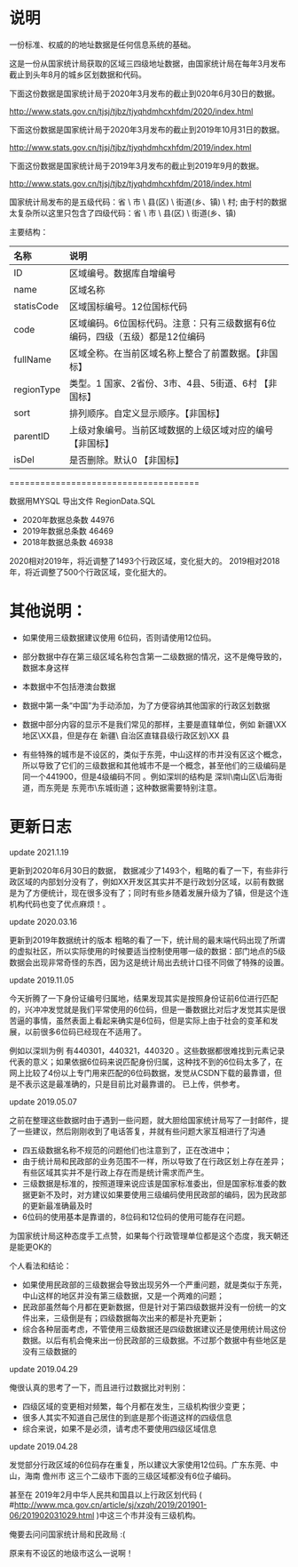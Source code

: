 
# 说明
一份标准、权威的的地址数据是任何信息系统的基础。

这是一份从国家统计局获取的区域三四级地址数据，由国家统计局在每年3月发布截止到头年8月的城乡区划数据和代码。

下面这份数据是国家统计局于2020年3月发布的截止到020年6月30日的数据。

http://www.stats.gov.cn/tjsj/tjbz/tjyqhdmhcxhfdm/2020/index.html

下面这份数据是国家统计局于2020年3月发布的截止到2019年10月31日的数据。

http://www.stats.gov.cn/tjsj/tjbz/tjyqhdmhcxhfdm/2019/index.html

下面这份数据是国家统计局于2019年3月发布的截止到2019年9月的数据。

http://www.stats.gov.cn/tjsj/tjbz/tjyqhdmhcxhfdm/2018/index.html

国家统计局发布的是五级代码：省 \ 市 \ 县(区) \ 街道(乡、镇) \ 村;
由于村的数据太复杂所以这里只包含了四级代码：省 \ 市 \ 县(区) \ 街道(乡、镇)

主要结构：


| 名称   | 说明 |
|:---------|:-------------------------|
|ID	|区域编号。数据库自增编号 |
|name |区域名称 |
|statisCode |区域国标编号。12位国标代码 |
|code|区域编码。6位国标代码。注意：只有三级数据有6位编码，四级（五级）都是12位编码 |
|fullName |区域全称。在当前区域名称上整合了前置数据。【非国标】|
|regionType |类型。1 国家、2省份、3市、4县、5街道、6村  【非国标】 |
|sort |排列顺序。自定义显示顺序。【非国标】 |
|parentID |	上级对象编号。当前区域数据的上级区域对应的编号 【非国标】|
|isDel |是否删除。默认0 【非国标】|


=====================================


数据用MYSQL 导出文件 RegionData.SQL

 - 2020年数据总条数 44976
 - 2019年数据总条数 46469
 - 2018年数据总条数 46938


2020相对2019年，将近调整了1493个行政区域，变化挺大的。
2019相对2018年，将近调整了500个行政区域，变化挺大的。



# 其他说明：

 - 如果使用三级数据建议使用 6位码，否则请使用12位码。

 - 部分数据中存在第三级区域名称包含第一二级数据的情况，这不是俺导致的，数据本身这样

 - 本数据中不包括港澳台数据

 - 数据中第一条“中国”为手动添加，为了方便容纳其他国家的行政区划数据

 - 数据中部分内容的显示不是我们常见的那样，主要是直辖单位，例如 新疆\XX地区\XX县，但是存在 新疆\ 自治区直辖县级行政区划\XX 县

 - 有些特殊的城市是不设区的，类似于东莞，中山这样的市并没有区这个概念，所以导致了它们的三级数据和其他城市不是一个概念，甚至他们的三级编码是同一个441900，但是4级编码不同 。例如深圳的结构是 深圳\南山区\后海街道，而东莞是 东莞市\东城街道；这种数据需要特别注意。

# 更新日志
update 2021.1.19

更新到2020年6月30日的数据，
数据减少了1493个，粗略的看了一下，有些非行政区域的内部划分没有了，例如XX开发区其实并不是行政划分区域，以前有数据是为了方便统计，现在很多没有了；同时有些乡随着发展升级为了镇，但是这个连机构代码也变了优点麻烦！。

update 2020.03.16

更新到2019年数据统计的版本
粗略的看了一下，统计局的最末端代码出现了所谓的虚拟社区，所以实际使用的时候要适当控制使用哪一级的数据：部门地点的5级数据会出现非常奇怪的东西，因为这是统计局出去统计口径不同做了特殊的设置。

update 2019.11.05

今天折腾了一下身份证编号归属地，结果发现其实是按照身份证前6位进行匹配的，兴冲冲发觉就是我们平常使用的6位码，但是一番数据比对后才发觉其实是很苦逼的事情，虽然表面上看起来确实是6位码，但是实际上由于社会的变革和发展，以前很多6位码已经现在不适用了。

例如以深圳为例 有440301，440321，440320 。这些数据都很难找到元素记录代表的意义；如果依据6位码来说匹配身份归属，这种找不到的6位码太多了，在网上比较了4份以上专门用来匹配的6位码数据，发觉从CSDN下载的最靠谱，但是不表示这是最准确的，只是目前比对最靠谱的。
已上传，供参考。

update 2019.05.07

之前在整理这些数据时由于遇到一些问题，就大胆给国家统计局写了一封邮件，提了一些建议，然后刚刚收到了电话答复，并就有些问题大家互相进行了沟通

 - 四五级数据名称不规范的问题他们也注意到了，正在改进中；
 - 由于统计局和民政部的业务范围不一样，所以导致了在行政区划上存在差异；有些区域其实并不是行政上存在而是统计需求而产生。
 - 三级数据是标准的，按照道理来说应该是国家标准委出，但是国家标准委的数据更新不及时，对方建议如果要使用三级编码使用民政部的编码，因为民政部的更新最准确最及时
 - 6位码的使用基本是靠谱的，8位码和12位码的使用可能存在问题。

为国家统计局这种态度手工点赞，如果每个行政管理单位都是这个态度，我天朝还是能更OK的

个人看法和结论：

 - 如果使用民政部的三级数据会导致出现另外一个严重问题，就是类似于东莞，中山这样的地区并没有第三级数据，又是一个两难的问题；
 - 民政部虽然每个月都在更新数据，但是针对于第四级数据并没有一份统一的文件出来，三级倒是有；四级数据每次出来的都是补充更新；
 - 综合各种层面考虑，不管使用三级数据还是四级数据建议还是使用统计局这份数据。以后有机会俺来出一份民政部的三级数据。不过那个数据中有些地区是没有三级数据的

update 2019.04.29

俺很认真的思考了一下，而且进行过数据比对判别：

 - 四级区域的变更相对频繁，每个月都在发生，三级机构很少变更；
 - 很多人其实不知道自己居住的到底是那个街道这样的四级信息
 - 综合来说，如果不是必须，请考虑不要使用四级区域信息

update 2019.04.28 

发觉部分行政区域的6位码存在重复，所以建议大家使用12位码。广东东莞、中山，海南 儋州市 这三个二级市下面的三级区域都没有6位子编码。

甚至在 2019年2月中华人民共和国县以上行政区划代码 ( #http://www.mca.gov.cn/article/sj/xzqh/2019/201901-06/201902031029.html )中这三个市并没有三级机构。

俺要去问问国家统计局和民政局 :(  

原来有不设区的地级市这么一说啊！

